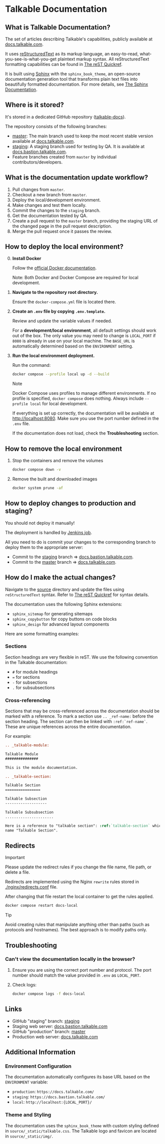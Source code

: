 # Talkable Documentation

## What is Talkable Documentation?

The set of articles describing Talkable's capabilities, publicly available at [docs.talkable.com](https://docs.talkable.com).

It uses [reStructuredText](https://docutils.sourceforge.io/rst.html) as its markup language, an easy-to-read, what-you-see-is-what-you-get plaintext markup syntax. All reStructuredText formatting capabilities can be found in [The reST Quickref](https://docutils.sourceforge.io/docs/user/rst/quickref.html).

It is built using [Sphinx](https://www.sphinx-doc.org) with the `sphinx_book_theme`, an open-source documentation generation tool that transforms plain text files into beautifully formatted documentation. For more details, see [The Sphinx Documentation](https://www.sphinx-doc.org).

## Where is it stored?

It's stored in a dedicated GitHub repository ([talkable-docs](https://github.com/talkable/talkable-docs)).

The repository consists of the following branches:

- [master](https://github.com/talkable/talkable-docs/tree/master): The main branch used to keep the most recent stable version available at [docs.talkable.com](https://docs.talkable.com).
- [staging](https://github.com/talkable/talkable-docs/tree/staging): A staging branch used for testing by QA. It is available at [docs.bastion.talkable.com](https://docs.bastion.talkable.com).
- Feature branches created from `master` by individual contributors/developers.

## What is the documentation update workflow?

1. Pull changes from `master`.
2. Checkout a new branch from `master`.
3. Deploy the local/development environment.
4. Make changes and test them locally.
5. Commit the changes to the `staging` branch.
6. Get the documentation tested by QA.
7. Create a pull request to the `master` branch, providing the staging URL of the changed page in the pull request description.
8. Merge the pull request once it passes the review.

## How to deploy the local environment?

0. **Install Docker**

   Follow the [official Docker documentation](https://docs.docker.com/compose/install/).

   Note: Both Docker and Docker Compose are required for local development.

1. **Navigate to the repository root directory.**

   Ensure the `docker-compose.yml` file is located there.

2. **Create an `.env` file by copying `.env.template`.**

   Review and update the variable values if needed.

   For a **development/local environment**, all default settings should work out of the box. The only value you may need to change is `LOCAL_PORT` if `8080` is already in use on your local machine. The `BASE_URL` is automatically determined based on the `ENVIRONMENT` setting.

3. **Run the local environment deployment.**

   Run the command:

   ```bash
   docker compose --profile local up -d --build
   ```

   > [!NOTE]
   > Docker Compose uses profiles to manage different environments. If no profile is specified, `docker compose` does nothing. Always include `--profile local` for local development.

   If everything is set up correctly, the documentation will be available at [http://localhost:8080](http://localhost:8080). Make sure you use the port number defined in the `.env` file.

   If the documentation does not load, check the **Troubleshooting** section.

## How to remove the local environment

1. Stop the containers and remove the volumes

   ```bash
   docker compose down -v
   ```

2. Remove the built and downloaded images

   ```bash
   docker system prune -af
   ```

## How to deploy changes to production and staging?

You should not deploy it manually!

The deployment is handled by [Jenkins job](http://jenkins.production/view/Talkable-docs/).

All you need to do is commit your changes to the corresponding branch to deploy them to the appropriate server:

- Commit to the [staging](https://github.com/talkable/talkable-docs/tree/staging) branch => [docs.bastion.talkable.com](https://docs.bastion.talkable.com/).
- Commit to the [master](https://github.com/talkable/talkable-docs/tree/master) branch => [docs.talkable.com](https://docs.talkable.com/).

## How do I make the actual changes?

Navigate to the [source](./source/) directory and update the files using `reStructuredText` syntax. Refer to [The reST Quickref](https://docutils.sourceforge.io/docs/user/rst/quickref.html) for syntax details.

The documentation uses the following Sphinx extensions:
- `sphinx_sitemap` for generating sitemaps
- `sphinx_copybutton` for copy buttons on code blocks
- `sphinx_design` for advanced layout components

Here are some formatting examples:

### Sections

Section headings are very flexible in reST. We use the following convention in the Talkable documentation:

- `#` for module headings
- `=` for sections
- `-` for subsections
- `.` for subsubsections

### Cross-referencing

Sections that may be cross-referenced across the documentation should be marked with a reference.
To mark a section use `.. _ref-name:` before the section heading.
The section can then be linked with `` :ref:`ref-name` ``. These are unique references across the entire documentation.

For example:

```rst
.. _talkable-module:

Talkable Module
###############

This is the module documentation.

.. _talkable-section:

Talkable Section
================

Talkable Subsection
-------------------

Talkable Subsubsection
......................

Here is a reference to "talkable section": :ref:`talkable-section` which will have the
name "Talkable Section".
```

## Redirects

> [!IMPORTANT]
> Please update the redirect rules if you change the file name, file path, or delete a file.

Redirects are implemented using the Nginx `rewrite` rules stored in [./nginx/redirects.conf](./nginx/redirects.conf) file.

After changing that file restart the local container to get the rules applied.

```bash
docker compose restart docs-local 
```

> [!TIP]
>
> Avoid creating rules that manipulate anything other than paths (such as protocols and hostnames). The best approach is to modify paths only.

## Troubleshooting

### Can't view the documentation locally in the browser?

1. Ensure you are using the correct port number and protocol.
   The port number should match the value provided in `.env` as `LOCAL_PORT`.

2. Check logs:

   ```bash
   docker compose logs -f docs-local
   ```

## Links

- GitHub "staging" branch: [staging](https://github.com/talkable/talkable-docs/tree/staging)
- Staging web server: [docs.bastion.talkable.com](https://docs.bastion.talkable.com/)
- GitHub "production" branch: [master](https://github.com/talkable/talkable-docs/tree/master)
- Production web server: [docs.talkable.com](https://docs.talkable.com/)

## Additional Information

### Environment Configuration

The documentation automatically configures its base URL based on the `ENVIRONMENT` variable:
- `production`: `https://docs.talkable.com/`
- `staging`: `https://docs.bastion.talkable.com/`
- `local`: `http://localhost:{LOCAL_PORT}/`

### Theme and Styling

The documentation uses the `sphinx_book_theme` with custom styling defined in `source/_static/talkable.css`. The Talkable logo and favicon are located in `source/_static/img/`.
